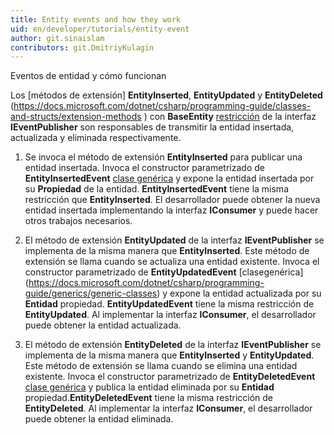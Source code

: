 ```yaml
---
title: Entity events and how they work
uid: en/developer/tutorials/entity-event
author: git.sinaislam
contributors: git.DmitriyKulagin
---
```


Eventos de entidad y cómo funcionan

Los [métodos de extensión] **EntityInserted**, **EntityUpdated** y **EntityDeleted** (https://docs.microsoft.com/dotnet/csharp/programming-guide/classes-and-structs/extension-methods ) con **BaseEntity** [restricción](https://docs.microsoft.com/dotnet/csharp/programming-guide/generics/constraints-on-type-parameters) de la interfaz **IEventPublisher** son responsables de transmitir la entidad insertada, actualizada y eliminada respectivamente.

1. Se invoca el método de extensión **EntityInserted** para publicar una entidad insertada. Invoca el constructor parametrizado de **EntityInsertedEvent** [clase genérica](https://docs.microsoft.com/dotnet/csharp/programming-guide/generics/generic-classes) y expone la entidad insertada por su **Propiedad** de la entidad. **EntityInsertedEvent** tiene la misma restricción que **EntityInserted**. El desarrollador puede obtener la nueva entidad insertada implementando la interfaz **IConsumer** y puede hacer otros trabajos necesarios.

1. El método de extensión **EntityUpdated** de la interfaz **IEventPublisher** se implementa de la misma manera que **EntityInserted**. Este método de extensión se llama cuando se actualiza una entidad existente. Invoca el constructor parametrizado de **EntityUpdatedEvent** [clasegenérica] (https://docs.microsoft.com/dotnet/csharp/programming-guide/generics/generic-classes) y expone la entidad actualizada por su **Entidad** propiedad. **EntityUpdatedEvent** tiene la misma restricción de **EntityUpdated**. Al implementar la interfaz **IConsumer**, el desarrollador puede obtener la entidad actualizada.

1. El método de extensión **EntityDeleted** de la interfaz **IEventPublisher** se implementa de la misma manera que **EntityInserted** y **EntityUpdated**. Este método de extensión se llama cuando se elimina una entidad existente. Invoca el constructor parametrizado de **EntityDeletedEvent** [clase genérica](https://docs.microsoft.com/dotnet/csharp/programming-guide/generics/generic-classes) y publica la entidad eliminada por su **Entidad** propiedad.**EntityDeletedEvent** tiene la misma restricción de **EntityDeleted**. Al implementar la interfaz **IConsumer**, el desarrollador puede obtener la entidad eliminada.